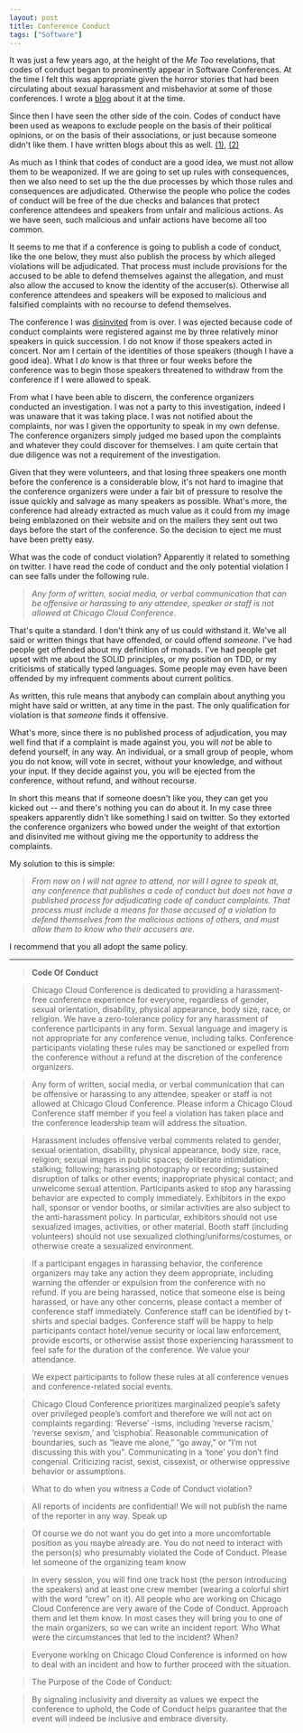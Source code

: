 ```yaml
---
layout: post
title: Conference Conduct
tags: ["Software"]
---
```

It was just a few years ago, at the height of the _Me Too_ revelations, that codes of conduct began to prominently appear in Software Conferences.  At the time I felt this was appropriate given the horror stories that had been circulating about sexual harassment and misbehavior at some of those conferences.  I wrote a [blog](http://blog.cleancoder.com/uncle-bob/2016/01/15/Manhandled.html) about it at the time.  

Since then I have seen the other side of the coin.  Codes of conduct have been used as weapons to exclude people on the basis of their political opinions, or on the basis of their associations, or just because someone didn't like them.  I have written blogs about this as well.  [(1)](http://blog.cleancoder.com/uncle-bob/2019/11/08/OpenLetterLinuxFoundation.html), [(2)](http://blog.cleancoder.com/uncle-bob/2017/09/26/SierraJulietFoxtrot.html) 

As much as I think that codes of conduct are a good idea, we must not allow them to be weaponized.  If we are going to set up rules with consequences, then we also need to set up the the due processes by which those rules and consequences are adjudicated.  Otherwise the people who police the codes of conduct will be free of the due checks and balances that protect conference attendees and speakers from unfair and malicious actions.  As we have seen, such malicious and unfair actions have become all too common.  

It seems to me that if a conference is going to publish a code of conduct, like the one below, they must also publish the process by which alleged violations will be adjudicated.  That process must include provisions for the accused to be able to defend themselves against the allegation, and must also allow the accused to know the identity of the accuser(s).  Otherwise all conference attendees and speakers will be exposed to malicious and falsified complaints with no recourse to defend themselves.

The conference I was [disinvited](http://blog.cleancoder.com/uncle-bob/2020/09/12/TheDisinvitation.html) from is over.  I was ejected because code of conduct complaints were registered against me by three relatively minor speakers in quick succession.  I do not know if those speakers acted in concert.  Nor am I certain of the identities of those speakers (though I have a good idea).  What I _do_ know is that three or four weeks before the conference was to begin those speakers threatened to withdraw from the conference if I were allowed to speak.  

From what I have been able to discern, the conference organizers conducted an investigation.  I was not a party to this investigation, indeed I was unaware that it was taking place.  I was not notified about the complaints, nor was I given the opportunity to speak in my own defense.  The conference organizers simply judged me based upon the complaints and whatever they could discover for themselves.  I am quite certain that due diligence was not a requirement of the investigation.

Given that they were volunteers, and that losing three speakers one month before the conference is a considerable blow, it's not hard to imagine that the conference organizers were under a fair bit of pressure to resolve the issue quickly and salvage as many speakers as possible.  What's more, the conference had already extracted as much value as it could from my image being emblazoned on their website and on the mailers they sent out two days before the start of the conference.  So the decision to eject me must have been pretty easy.

What was the code of conduct violation?  Apparently it related to something on twitter.  I have read the code of conduct and the only potential violation I can see falls under the following rule.

>_Any form of written, social media, or verbal communication that can be offensive or harassing to any attendee, speaker or staff is not allowed at Chicago Cloud Conference._

That's quite a standard.  I don't think any of us could withstand it.  We've all said or written things that have offended, or could offend _someone_. I've had people get offended about my definition of monads.  I've had people get upset with me about the SOLID principles, or my position on TDD, or my criticisms of statically typed languages.  Some people may even have been offended by my infrequent comments about current politics. 

As written, this rule means that anybody can complain about anything you might have said or written, at any time in the past.  The only qualification for violation is that _someone_ finds it offensive.  

What's more, since there is no published process of adjudication, you may well find that if a complaint is made against you, you will _not_ be able to defend yourself, in any way.  An individual, or a small group of people, whom you do not know, will vote in secret, without your knowledge, and without your input. If they decide against you, you will be ejected from the conference, without refund, and without recourse.

In short this means that if someone doesn't like you, they can get you kicked out -- and there's nothing you can do about it.  In my case three speakers apparently didn't like something I said on twitter.  So they extorted the conference organizers who bowed under the weight of that extortion and disinvited me without giving me the opportunity to address the complaints.  

My solution to this is simple:
 
>_From now on I will not agree to attend, nor will I agree to speak at, any conference that publishes a code of conduct but does not have a published process for adjudicating code of conduct complaints.  That process must include a means for those accused of a violation to defend themselves from the malicious actions of others, and must allow them to know who their accusers are._  

I recommend that you all adopt the same policy.  

----

>**Code Of Conduct**

>Chicago Cloud Conference is dedicated to providing a harassment-free conference experience for everyone, regardless of gender, sexual orientation, disability, physical appearance, body size, race, or religion. We have a zero-tolerance policy for any harassment of conference participants in any form. Sexual language and imagery is not appropriate for any conference venue, including talks. Conference participants violating these rules may be sanctioned or expelled from the conference without a refund at the discretion of the conference organizers.

>Any form of written, social media, or verbal communication that can be offensive or harassing to any attendee, speaker or staff is not allowed at Chicago Cloud Conference. Please inform a Chicago Cloud Conference staff member if you feel a violation has taken place and the conference leadership team will address the situation.

>Harassment includes offensive verbal comments related to gender, sexual orientation, disability, physical appearance, body size, race, religion; sexual images in public spaces; deliberate intimidation; stalking; following; harassing photography or recording; sustained disruption of talks or other events; inappropriate physical contact; and unwelcome sexual attention. Participants asked to stop any harassing behavior are expected to comply immediately.
Exhibitors in the expo hall, sponsor or vendor booths, or similar activities are also subject to the anti-harassment policy. In particular, exhibitors should not use sexualized images, activities, or other material. Booth staff (including volunteers) should not use sexualized clothing/uniforms/costumes, or otherwise create a sexualized environment.

>If a participant engages in harassing behavior, the conference organizers may take any action they deem appropriate, including warning the offender or expulsion from the conference with no refund. If you are being harassed, notice that someone else is being harassed, or have any other concerns, please contact a member of conference staff immediately. Conference staff can be identified by t-shirts and special badges.
Conference staff will be happy to help participants contact hotel/venue security or local law enforcement, provide escorts, or otherwise assist those experiencing harassment to feel safe for the duration of the conference. We value your attendance.

>We expect participants to follow these rules at all conference venues and conference-related social events.

>Chicago Cloud Conference prioritizes marginalized people’s safety over privileged people’s comfort and therefore we will not act on complaints regarding:
‘Reverse’ -isms, including ‘reverse racism,’ ‘reverse sexism,’ and ‘cisphobia’.
Reasonable communication of boundaries, such as “leave me alone,” “go away,” or “I’m not discussing this with you”.
Communicating in a ‘tone’ you don’t find congenial.
Criticizing racist, sexist, cissexist, or otherwise oppressive behavior or assumptions.

>What to do when you witness a Code of Conduct violation?

>All reports of incidents are confidential! We will not publish the name of the reporter in any way.
Speak up

>Of course we do not want you do get into a more uncomfortable position as you maybe already are. You do not need to interact with the person(s) who presumably violated the Code of Conduct.  Please let someone of the organizing team know

>In every session, you will find one track host (the person introducing the speakers) and at least one crew member (wearing a colorful shirt with the word “crew” on it). All people who are working on Chicago Cloud Conference are very aware of the Code of Conduct.
Approach them and let them know. In most cases they will bring you to one of the main organizers, so we can write an incident report.
Who What were the circumstances that led to the incident?
When?

>Everyone working on Chicago Cloud Conference is informed on how to deal with an incident and how to further proceed with the situation.

>The Purpose of the Code of Conduct:

>By signaling inclusivity and diversity as values we expect the conference to uphold, the Code of Conduct helps guarantee that the event will indeed be inclusive and embrace diversity.

